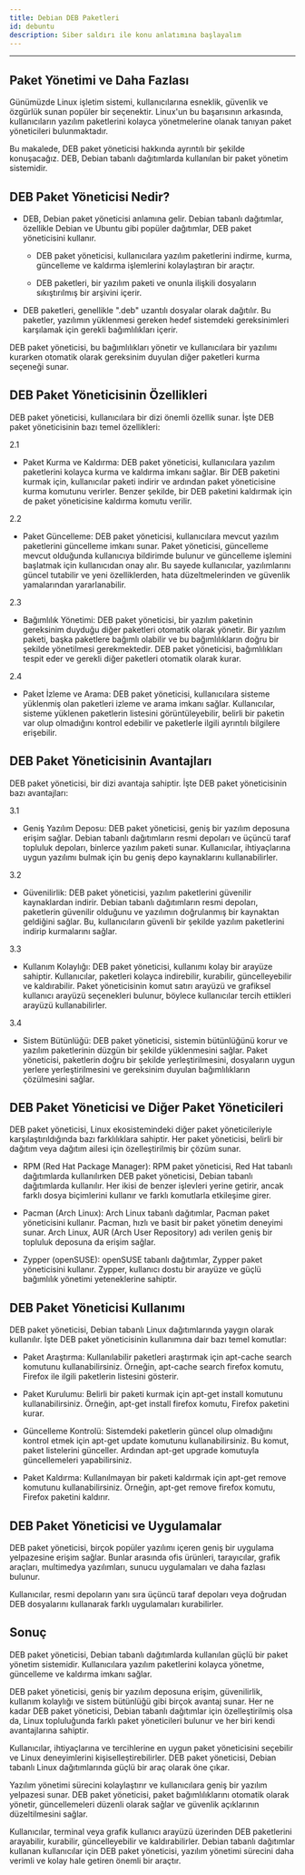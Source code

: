 ```yaml
---
title: Debian DEB Paketleri
id: debuntu
description: Siber saldırı ile konu anlatımına başlayalım
---
```

**********************************************************

## Paket Yönetimi ve Daha Fazlası

Günümüzde Linux işletim sistemi, kullanıcılarına esneklik, güvenlik ve özgürlük sunan popüler bir seçenektir. Linux'un bu başarısının arkasında, kullanıcıların yazılım paketlerini kolayca yönetmelerine olanak tanıyan paket yöneticileri bulunmaktadır. 

Bu makalede, DEB paket yöneticisi hakkında ayrıntılı bir şekilde konuşacağız. DEB, Debian tabanlı dağıtımlarda kullanılan bir paket yönetim sistemidir.

## DEB Paket Yöneticisi Nedir?
 * DEB, Debian paket yöneticisi anlamına gelir. Debian tabanlı dağıtımlar, özellikle Debian ve Ubuntu gibi popüler dağıtımlar, DEB paket yöneticisini kullanır. 

   * DEB paket yöneticisi, kullanıcılara yazılım paketlerini indirme, kurma, güncelleme ve kaldırma işlemlerini kolaylaştıran bir araçtır. 

   * DEB paketleri, bir yazılım paketi ve onunla ilişkili dosyaların sıkıştırılmış bir arşivini içerir.

* DEB paketleri, genellikle ".deb" uzantılı dosyalar olarak dağıtılır. Bu paketler, yazılımın yüklenmesi gereken hedef sistemdeki gereksinimleri karşılamak için gerekli bağımlılıkları içerir. 

 DEB paket yöneticisi, bu bağımlılıkları yönetir ve kullanıcılara bir yazılımı kurarken otomatik olarak gereksinim duyulan diğer paketleri kurma seçeneği sunar.

## DEB Paket Yöneticisinin Özellikleri
DEB paket yöneticisi, kullanıcılara bir dizi önemli özellik sunar. İşte DEB paket yöneticisinin bazı temel özellikleri:

2.1 

 * Paket Kurma ve Kaldırma: DEB paket yöneticisi, kullanıcılara yazılım paketlerini kolayca kurma ve kaldırma imkanı sağlar. Bir DEB paketini kurmak için, kullanıcılar paketi indirir ve ardından paket yöneticisine kurma komutunu verirler. Benzer şekilde, bir DEB paketini kaldırmak için de paket yöneticisine kaldırma komutu verilir.

2.2 

 * Paket Güncelleme: DEB paket yöneticisi, kullanıcılara mevcut yazılım paketlerini güncelleme imkanı sunar. Paket yöneticisi, güncelleme mevcut olduğunda kullanıcıya bildirimde bulunur ve güncelleme işlemini başlatmak için kullanıcıdan onay alır. Bu sayede kullanıcılar, yazılımlarını güncel tutabilir ve yeni özelliklerden, hata düzeltmelerinden ve güvenlik yamalarından yararlanabilir.

2.3 

 * Bağımlılık Yönetimi: DEB paket yöneticisi, bir yazılım paketinin gereksinim duyduğu diğer paketleri otomatik olarak yönetir. Bir yazılım paketi, başka paketlere bağımlı olabilir ve bu bağımlılıkların doğru bir şekilde yönetilmesi gerekmektedir. DEB paket yöneticisi, bağımlılıkları tespit eder ve gerekli diğer paketleri otomatik olarak kurar.

2.4 

 * Paket İzleme ve Arama: DEB paket yöneticisi, kullanıcılara sisteme yüklenmiş olan paketleri izleme ve arama imkanı sağlar. Kullanıcılar, sisteme yüklenen paketlerin listesini görüntüleyebilir, belirli bir paketin var olup olmadığını kontrol edebilir ve paketlerle ilgili ayrıntılı bilgilere erişebilir.

## DEB Paket Yöneticisinin Avantajları
DEB paket yöneticisi, bir dizi avantaja sahiptir. İşte DEB paket yöneticisinin bazı avantajları:

3.1 

 * Geniş Yazılım Deposu: DEB paket yöneticisi, geniş bir yazılım deposuna erişim sağlar. Debian tabanlı dağıtımların resmi depoları ve üçüncü taraf topluluk depoları, binlerce yazılım paketi sunar. Kullanıcılar, ihtiyaçlarına uygun yazılımı bulmak için bu geniş depo kaynaklarını kullanabilirler.

3.2 

 * Güvenilirlik: DEB paket yöneticisi, yazılım paketlerini güvenilir kaynaklardan indirir. Debian tabanlı dağıtımların resmi depoları, paketlerin güvenilir olduğunu ve yazılımın doğrulanmış bir kaynaktan geldiğini sağlar. Bu, kullanıcıların güvenli bir şekilde yazılım paketlerini indirip kurmalarını sağlar.

3.3 

 * Kullanım Kolaylığı: DEB paket yöneticisi, kullanımı kolay bir arayüze sahiptir. Kullanıcılar, paketleri kolayca indirebilir, kurabilir, güncelleyebilir ve kaldırabilir. Paket yöneticisinin komut satırı arayüzü ve grafiksel kullanıcı arayüzü seçenekleri bulunur, böylece kullanıcılar tercih ettikleri arayüzü kullanabilirler.

3.4 

 * Sistem Bütünlüğü: DEB paket yöneticisi, sistemin bütünlüğünü korur ve yazılım paketlerinin düzgün bir şekilde yüklenmesini sağlar. Paket yöneticisi, paketlerin doğru bir şekilde yerleştirilmesini, dosyaların uygun yerlere yerleştirilmesini ve gereksinim duyulan bağımlılıkların çözülmesini sağlar.

## DEB Paket Yöneticisi ve Diğer Paket Yöneticileri
DEB paket yöneticisi, Linux ekosistemindeki diğer paket yöneticileriyle karşılaştırıldığında bazı farklılıklara sahiptir. Her paket yöneticisi, belirli bir dağıtım veya dağıtım ailesi için özelleştirilmiş bir çözüm sunar.

 - RPM (Red Hat Package Manager): RPM paket yöneticisi, Red Hat tabanlı dağıtımlarda kullanılırken DEB paket yöneticisi, Debian tabanlı dağıtımlarda kullanılır. Her ikisi  de benzer işlevleri yerine getirir, ancak farklı dosya biçimlerini kullanır ve farklı komutlarla etkileşime girer.

 - Pacman (Arch Linux): Arch Linux tabanlı dağıtımlar, Pacman paket yöneticisini kullanır. Pacman, hızlı ve basit bir paket yönetim deneyimi sunar. Arch Linux, AUR (Arch User Repository) adı verilen geniş bir topluluk deposuna da erişim sağlar.

 - Zypper (openSUSE): openSUSE tabanlı dağıtımlar, Zypper paket yöneticisini kullanır. Zypper, kullanıcı dostu bir arayüze ve güçlü bağımlılık yönetimi yeteneklerine sahiptir.


## DEB Paket Yöneticisi Kullanımı

DEB paket yöneticisi, Debian tabanlı Linux dağıtımlarında yaygın olarak kullanılır. İşte DEB paket yöneticisinin kullanımına dair bazı temel komutlar:

 - Paket Araştırma: Kullanılabilir paketleri araştırmak için apt-cache search komutunu kullanabilirsiniz. Örneğin, apt-cache search firefox komutu, Firefox ile ilgili paketlerin listesini gösterir.

 - Paket Kurulumu: Belirli bir paketi kurmak için apt-get install komutunu kullanabilirsiniz. Örneğin, apt-get install firefox komutu, Firefox paketini kurar.

 - Güncelleme Kontrolü: Sistemdeki paketlerin güncel olup olmadığını kontrol etmek için apt-get update komutunu kullanabilirsiniz. Bu komut, paket listelerini günceller. Ardından apt-get upgrade komutuyla güncellemeleri yapabilirsiniz.

 - Paket Kaldırma: Kullanılmayan bir paketi kaldırmak için apt-get remove komutunu kullanabilirsiniz. Örneğin, apt-get remove firefox komutu, Firefox paketini kaldırır.

## DEB Paket Yöneticisi ve Uygulamalar

DEB paket yöneticisi, birçok popüler yazılımı içeren geniş bir uygulama yelpazesine erişim sağlar. Bunlar arasında ofis ürünleri, tarayıcılar, grafik araçları, multimedya yazılımları, sunucu uygulamaları ve daha fazlası bulunur. 

 Kullanıcılar, resmi depoların yanı sıra üçüncü taraf depoları veya doğrudan DEB dosyalarını kullanarak farklı uygulamaları kurabilirler.

## Sonuç
DEB paket yöneticisi, Debian tabanlı dağıtımlarda kullanılan güçlü bir paket yönetim sistemidir. Kullanıcılara yazılım paketlerini kolayca yönetme, güncelleme ve kaldırma imkanı sağlar. 

DEB paket yöneticisi, geniş bir yazılım deposuna erişim, güvenilirlik, kullanım kolaylığı ve sistem bütünlüğü gibi birçok avantaj sunar. Her ne kadar DEB paket yöneticisi, Debian tabanlı dağıtımlar için özelleştirilmiş olsa da, Linux topluluğunda farklı paket yöneticileri bulunur ve her biri kendi avantajlarına sahiptir. 

Kullanıcılar, ihtiyaçlarına ve tercihlerine en uygun paket yöneticisini seçebilir ve Linux deneyimlerini kişiselleştirebilirler.
DEB paket yöneticisi, Debian tabanlı Linux dağıtımlarında güçlü bir araç olarak öne çıkar. 

Yazılım yönetimi sürecini kolaylaştırır ve kullanıcılara geniş bir yazılım yelpazesi sunar. DEB paket yöneticisi, paket bağımlılıklarını otomatik olarak yönetir, güncellemeleri düzenli olarak sağlar ve güvenlik açıklarının düzeltilmesini sağlar. 

Kullanıcılar, terminal veya grafik kullanıcı arayüzü üzerinden DEB paketlerini arayabilir, kurabilir, güncelleyebilir ve kaldırabilirler. Debian tabanlı dağıtımlar kullanan kullanıcılar için DEB paket yöneticisi, yazılım yönetimi sürecini daha verimli ve kolay hale getiren önemli bir araçtır.